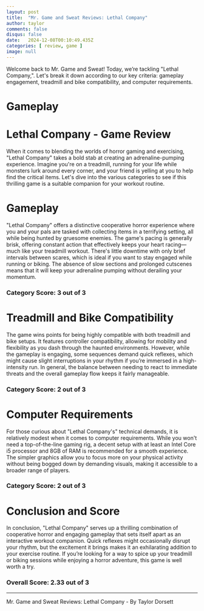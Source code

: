 ```yaml
---
layout: post
title:  "Mr. Game and Sweat Reviews: Lethal Company"
author: taylor
comments: false
disqus: false
date:   2024-12-08T00:10:49.435Z
categories: [ review, game ]
image: null
---
```


Welcome back to Mr. Game and Sweat! Today, we’re tackling "Lethal Company,". Let's break it down according to our key criteria: gameplay engagement, treadmill and bike compatibility, and computer requirements.

# Gameplay

# Lethal Company - Game Review

When it comes to blending the worlds of horror gaming and exercising, "Lethal Company" takes a bold stab at creating an adrenaline-pumping experience. Imagine you're on a treadmill, running for your life while monsters lurk around every corner, and your friend is yelling at you to help find the critical items. Let's dive into the various categories to see if this thrilling game is a suitable companion for your workout routine.

# Gameplay

"Lethal Company" offers a distinctive cooperative horror experience where you and your pals are tasked with collecting items in a terrifying setting, all while being hunted by gruesome enemies. The game's pacing is generally brisk, offering constant action that effectively keeps your heart racing—much like your treadmill workout. There's little downtime with only brief intervals between scares, which is ideal if you want to stay engaged while running or biking. The absence of slow sections and prolonged cutscenes means that it will keep your adrenaline pumping without derailing your momentum. 

### Category Score: 3 out of 3

# Treadmill and Bike Compatibility

The game wins points for being highly compatible with both treadmill and bike setups. It features controller compatibility, allowing for mobility and flexibility as you dash through the haunted environments. However, while the gameplay is engaging, some sequences demand quick reflexes, which might cause slight interruptions in your rhythm if you’re immersed in a high-intensity run. In general, the balance between needing to react to immediate threats and the overall gameplay flow keeps it fairly manageable. 

### Category Score: 2 out of 3

# Computer Requirements

For those curious about "Lethal Company's" technical demands, it is relatively modest when it comes to computer requirements. While you won't need a top-of-the-line gaming rig, a decent setup with at least an Intel Core i5 processor and 8GB of RAM is recommended for a smooth experience. The simpler graphics allow you to focus more on your physical activity without being bogged down by demanding visuals, making it accessible to a broader range of players. 

### Category Score: 2 out of 3

# Conclusion and Score

In conclusion, "Lethal Company" serves up a thrilling combination of cooperative horror and engaging gameplay that sets itself apart as an interactive workout companion. Quick reflexes might occasionally disrupt your rhythm, but the excitement it brings makes it an exhilarating addition to your exercise routine. If you’re looking for a way to spice up your treadmill or biking sessions while enjoying a horror adventure, this game is well worth a try.

### Overall Score: 2.33 out of 3

---

Mr. Game and Sweat Reviews: Lethal Company - By Taylor Dorsett

